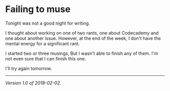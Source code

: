 Failing to muse
===============

Tonight was not a good night for writing.  

I thought about working on one of two rants, one about Codecademy and
one about another issue.  However, at the end of the week, I don't have
the mental energy for a significant rant.

I started two or three musings,  But I wasn't able to finish any of them.
I'm not even sure that I can finish this one.

I'll try again tomorrow.

---

*Version 1.0 of 2018-02-02.*
